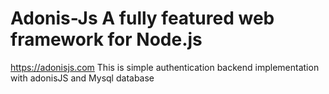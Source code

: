 # Adonis-Js A fully featured web framework for Node.js

https://adonisjs.com
This is simple authentication backend implementation with adonisJS and Mysql database
